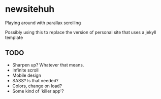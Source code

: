 # newsitehuh
Playing around with parallax scrolling

Possibly using this to replace the version of personal site that uses a jekyll template

## TODO

* Sharpen up? Whatever that means.
* Infinite scroll
* Mobile design
* SASS? Is that needed?
* Colors, change on load?
* Some kind of 'killer app'?
